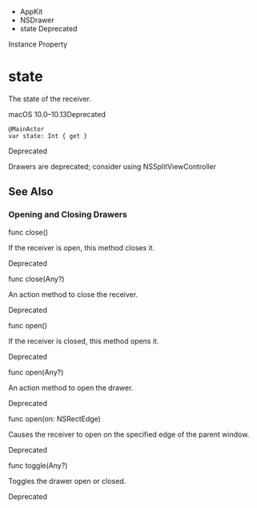

- AppKit
- NSDrawer
-  state Deprecated

Instance Property

# state

The state of the receiver.

macOS 10.0–10.13Deprecated

``` source
@MainActor
var state: Int { get }
```

Deprecated

Drawers are deprecated; consider using NSSplitViewController

## See Also

### Opening and Closing Drawers

func close()

If the receiver is open, this method closes it.

Deprecated

func close(Any?)

An action method to close the receiver.

Deprecated

func open()

If the receiver is closed, this method opens it.

Deprecated

func open(Any?)

An action method to open the drawer.

Deprecated

func open(on: NSRectEdge)

Causes the receiver to open on the specified edge of the parent window.

Deprecated

func toggle(Any?)

Toggles the drawer open or closed.

Deprecated

